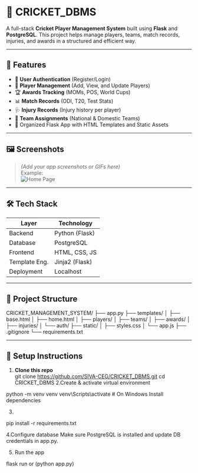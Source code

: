 # 🏏 CRICKET_DBMS

A full-stack **Cricket Player Management System** built using **Flask** and **PostgreSQL**. This project helps manage players, teams, match records, injuries, and awards in a structured and efficient way.

---

## 🚀 Features

- 🔐 **User Authentication** (Register/Login)
- 👥 **Player Management** (Add, View, and Update Players)
- 🏆 **Awards Tracking** (MOMs, POS, World Cups)
- 📊 **Match Records** (ODI, T20, Test Stats)
- 🩺 **Injury Records** (Injury history per player)
- 🏏 **Team Assignments** (National & Domestic Teams)
- 📂 Organized Flask App with HTML Templates and Static Assets

---

## 🖼️ Screenshots

> *(Add your app screenshots or GIFs here)*  
> Example:  
> ![Home Page](static/screenshots/home.png)

---

## 🛠️ Tech Stack

| Layer         | Technology       |
|---------------|------------------|
| Backend       | Python (Flask)   |
| Database      | PostgreSQL       |
| Frontend      | HTML, CSS, JS    |
| Template Eng. | Jinja2 (Flask)   |
| Deployment    | Localhost        |

---

## 📁 Project Structure

CRICKET_MANAGEMENT_SYSTEM/
├── app.py
├── templates/
│ ├── base.html
│ ├── home.html
│ ├── players/
│ ├── teams/
│ ├── awards/
│ ├── injuries/
│ └── auth/
├── static/
│ ├── styles.css
│ └── app.js
├── .gitignore
└── requirements.txt


---

## 🔧 Setup Instructions

1. **Clone this repo**  
   git clone https://github.com/SIVA-CEG/CRICKET_DBMS.git
   cd CRICKET_DBMS
2.Create & activate virtual environment

python -m venv venv
venv\Scripts\activate     # On Windows
Install dependencies

3.
  pip install -r requirements.txt

4.Configure database
  Make sure PostgreSQL is installed and update DB credentials in app.py.

5. Run the app

  flask run or (python app.py)
